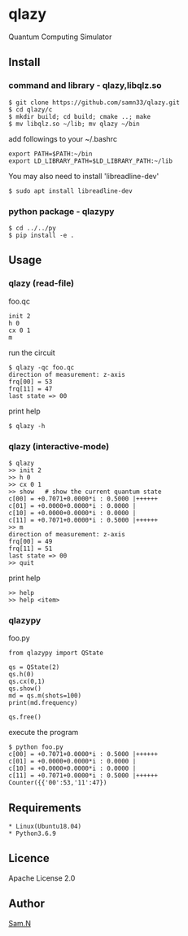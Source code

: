qlazy
=====

Quantum Computing Simulator

## Install

### command and library - qlazy,libqlz.so

    $ git clone https://github.com/samn33/qlazy.git
    $ cd qlazy/c
    $ mkdir build; cd build; cmake ..; make
    $ mv libqlz.so ~/lib; mv qlazy ~/bin
	
add followings to your ~/.bashrc

    export PATH=$PATH:~/bin
    export LD_LIBRARY_PATH=$LD_LIBRARY_PATH:~/lib

You may also need to install 'libreadline-dev'

    $ sudo apt install libreadline-dev

### python package - qlazypy

    $ cd ../../py
    $ pip install -e .

## Usage

### qlazy (read-file)

foo.qc

    init 2
    h 0
    cx 0 1
    m

run the circuit

    $ qlazy -qc foo.qc
    direction of measurement: z-axis
    frq[00] = 53
    frq[11] = 47
    last state => 00

print help
	
    $ qlazy -h

### qlazy (interactive-mode)

    $ qlazy
	>> init 2
	>> h 0
	>> cx 0 1
	>> show   # show the current quantum state
    c[00] = +0.7071+0.0000*i : 0.5000 |++++++
    c[01] = +0.0000+0.0000*i : 0.0000 |
    c[10] = +0.0000+0.0000*i : 0.0000 |
    c[11] = +0.7071+0.0000*i : 0.5000 |++++++
	>> m
    direction of measurement: z-axis
    frq[00] = 49
    frq[11] = 51
    last state => 00
	>> quit

print help

	>> help
	>> help <item>

### qlazypy

foo.py
	
    from qlazypy import QState
    
    qs = QState(2)
    qs.h(0)
    qs.cx(0,1)
    qs.show()
    md = qs.m(shots=100)
    print(md.frequency)
    
    qs.free()

execute the program

    $ python foo.py
    c[00] = +0.7071+0.0000*i : 0.5000 |++++++
    c[01] = +0.0000+0.0000*i : 0.0000 |
    c[10] = +0.0000+0.0000*i : 0.0000 |
    c[11] = +0.7071+0.0000*i : 0.5000 |++++++
    Counter({{'00':53,'11':47})

## Requirements

    * Linux(Ubuntu18.04)
    * Python3.6.9

## Licence

Apache License 2.0

## Author

[Sam.N](http://github.com/samn33)
